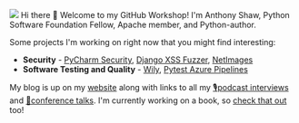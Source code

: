 ![](https://github.com/tonybaloney/tonybaloney/raw/main/logo.png)
Hi there 👋 Welcome to my GitHub Workshop! I'm Anthony Shaw, Python Software Foundation Fellow, Apache member, and Python-author.

Some projects I'm working on right now that you might find interesting:
- **Security** - [PyCharm Security](/tonybaloney/pycharm-security/), [Django XSS Fuzzer](/tonybaloney/django-xss-fuzzer/), [NetImages](/tonybaloney/netimages/)
- **Software Testing and Quality** - [Wily](/tonybaloney/wily/), [Pytest Azure Pipelines](/tonybaloney/pytest-azurepipelines/)

My blog is up on my [website](//tonybaloney.github.io/#blog) along with links to all my [🎙podcast interviews](//tonybaloney.github.io/#podcasts) and [👨‍conference talks](//tonybaloney.github.io/#talks). I'm currently working on a book, so [check that out](https://realpython.com/products/cpython-internals-book/) too!
